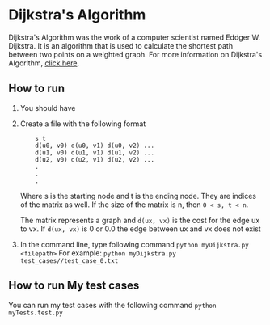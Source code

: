 # Dijkstra's Algorithm

Dijkstra's Algorithm was the work of a computer scientist named Eddger W. Dijkstra. It is an algorithm that is used to calculate the shortest path between two points on a weighted graph. For more information on Dijkstra's Algorithm, [click here](https://en.wikipedia.org/wiki/Dijkstra%27s_algorithm).

## How to run
1. You should have
2. Create a file with the following format
    ```
        s t
        d(u0, v0) d(u0, v1) d(u0, v2) ...
        d(u1, v0) d(u1, v1) d(u1, v2) ...
        d(u2, v0) d(u2, v1) d(u2, v2) ...
        .
        .
        .
    ```
    Where s is the starting node and t is the ending node. They are indices of the matrix as well.
    If the size of the matrix is n, then `0 < s, t < n`.
    
    The matrix represents a graph and `d(ux, vx)` is the cost for the edge ux to vx.
    If `d(ux, vx)` is 0 or 0.0 the edge between ux and vx does not exist

3. In the command line, type following command
`python myDijkstra.py <filepath>`
For example:
`python myDijkstra.py test_cases//test_case_0.txt`

## How to run My test cases
You can run my test cases with the following command
`python myTests.test.py`